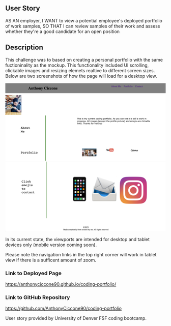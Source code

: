 ## User Story
AS AN employer,
I WANT to view a potential employee's deployed portfolio of work samples,
SO THAT I can review samples of their work and assess whether they're a good candidate for an open position


## Description
This challenge was to based on creating a personal portfolio with the same fuctioninality as the mockup. This functionality included UI scrolling, clickable images and resizing elemets realtive to different screen sizes. Below are two screenshots of how the page will load for a desktop view.

![Alt text](<Screenshot 2023-07-12 at 17.33.08.png>)
![Alt text](<Screenshot 2023-07-12 at 17.38.44.png>)

In its current state, the viewports are intended for desktop and tablet devices only (mobile version coming soon).

Please note the navigation links in the top right corner will work in tablet view if there is a sufficent amount of zoom.

### Link to Deployed Page
https://anthonyciccone90.github.io/coding-portfolio/

### Link to GitHub Repository
https://github.com/AnthonyCiccone90/coding-portfolio

User story provided by University of Denver FSF coding bootcamp.